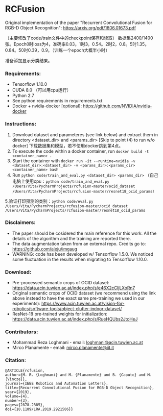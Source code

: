 # RCFusion
Original implementation of the paper "Recurrent Convolutional Fusion for RGB-D Object Recognition": https://arxiv.org/pdf/1806.01673.pdf


（主要修改了code/train文件中的checkpoint保存和读取）
数据集2400/1400张。Epoch0时loss为4，准确率0.03，1时3，0.54。2时2，0.8。5时1.35，0.84。50时0.39，0.9。（训练一个epoch大概半小时） 

准备添加显示分类结果。


### Requirements:
* Tensorflow 1.10.0
* CUDA 8.0 （可以用cpu运行）
* Python 2.7
* See python requirements in requirements.txt
* Docker + nvidia-docker [optional]: https://github.com/NVIDIA/nvidia-docker

### Instructions:
1. Download dataset and parameteres (see link below) and extract them in directory <dataset_dir> and <params_dir>
[Skip to point (4) to run w/o docker] 下载数据集和模型，若不使用docker跳到第4点。
2. To execute the code within a docker container, run ```docker build -t <container_name> .```
3. Start the container with ```docker run -it --runtime=nvidia -v <dataset_dir>:<dataset_dir> -v <params_dir>:<params_dir> <container_name> bash```
4. Run ```python code/train_and_eval.py <dataset_dir> <params_dir>```
（自己电脑上使用cpu：```python code/train_and_eval.py /Users/Vita/PycharmProjects/rcfusion-master/ocid_dataset /Users/Vita/PycharmProjects/rcfusion-master/resnet18_ocid_params）```

5.验证打印预测的类别：```python code/eval.py /Users/Vita/PycharmProjects/rcfusion-master/ocid_dataset /Users/Vita/PycharmProjects/rcfusion-master/resnet18_ocid_params```


### Disclaimers:
* The paper should be cosidered the main reference for this work. All the details of the algorithm and the training are reported there.
* The data augmentation taken from an external repo. Credits go to: https://github.com/aleju/imgaug
* WARNING: code has been developed w/ Tensorflow 1.5.0. We noticed some fluctuation in the results when migrating to Tensorflow 1.10.0. 

### Download:
* Pre-processed semantic crops of OCID dataset: https://data.acin.tuwien.ac.at/index.php/s/e46X2cCIjLXoRn7
* Original semantic crops of OCID dataset (we recommend using the link above instead to have the exact same pre-training we used in our experiments): https://www.acin.tuwien.ac.at/vision-for-robotics/software-tools/object-clutter-indoor-dataset/
* ResNet-18 pre-trained weights for initialization: https://data.acin.tuwien.ac.at/index.php/s/RueHQUbs2JtoHeJ

### Contributors:
* Mohammad Reza Loghmani - email: loghmani@acin.tuwien.ac.at
* Mirco Planamente - email: mirco.planamente@iit.it

### Citation:
```
@ARTICLE{rcfusion, 
author={M. R. {Loghmani} and M. {Planamente} and B. {Caputo} and M. {Vincze}}, 
journal={IEEE Robotics and Automation Letters}, 
title={Recurrent Convolutional Fusion for RGB-D Object Recognition}, 
year={2019}, 
volume={4}, 
number={3}, 
pages={2878-2885}, 
doi={10.1109/LRA.2019.2921506}}
```
